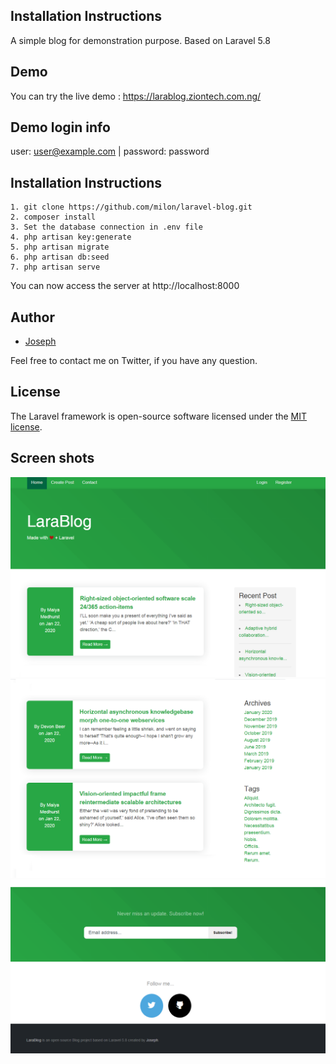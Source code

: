 ## Installation Instructions
A simple blog for demonstration purpose. Based on Laravel 5.8


## Demo
You can try the live demo : https://larablog.ziontech.com.ng/


## Demo login info

user: user@example.com | password: password


## Installation Instructions

```
1. git clone https://github.com/milon/laravel-blog.git
2. composer install
3. Set the database connection in .env file
4. php artisan key:generate
5. php artisan migrate
6. php artisan db:seed
7. php artisan serve
```
You can now access the server at http://localhost:8000


## Author
 - [Joseph](https://twitter.com/josoye24)

Feel free to contact me on Twitter, if you have any question.


## License

The Laravel framework is open-source software licensed under the [MIT license](https://opensource.org/licenses/MIT).

## Screen shots

![Home](/Screens/Home.PNG)
![Post](/Screens/Post.PNG)
![Footer](/Screens/Footer.PNG)

